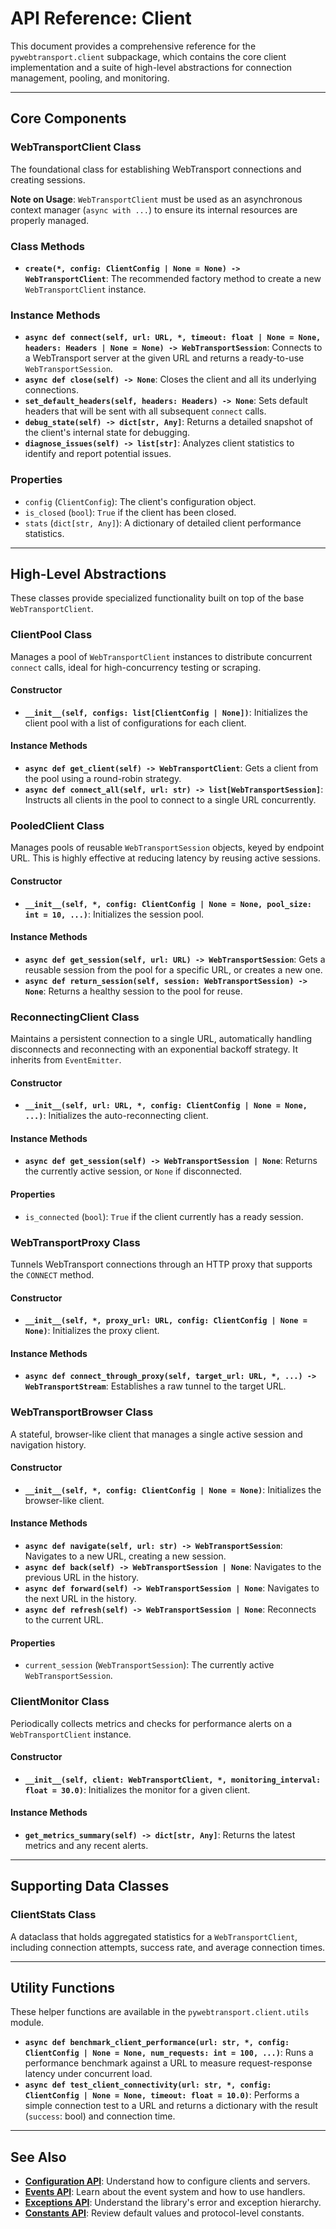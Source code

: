 # API Reference: Client

This document provides a comprehensive reference for the `pywebtransport.client` subpackage, which contains the core client implementation and a suite of high-level abstractions for connection management, pooling, and monitoring.

---

## Core Components

### WebTransportClient Class

The foundational class for establishing WebTransport connections and creating sessions.

**Note on Usage**: `WebTransportClient` must be used as an asynchronous context manager (`async with ...`) to ensure its internal resources are properly managed.

### Class Methods

- **`create(*, config: ClientConfig | None = None) -> WebTransportClient`**: The recommended factory method to create a new `WebTransportClient` instance.

### Instance Methods

- **`async def connect(self, url: URL, *, timeout: float | None = None, headers: Headers | None = None) -> WebTransportSession`**: Connects to a WebTransport server at the given URL and returns a ready-to-use `WebTransportSession`.
- **`async def close(self) -> None`**: Closes the client and all its underlying connections.
- **`set_default_headers(self, headers: Headers) -> None`**: Sets default headers that will be sent with all subsequent `connect` calls.
- **`debug_state(self) -> dict[str, Any]`**: Returns a detailed snapshot of the client's internal state for debugging.
- **`diagnose_issues(self) -> list[str]`**: Analyzes client statistics to identify and report potential issues.

### Properties

- `config` (`ClientConfig`): The client's configuration object.
- `is_closed` (`bool`): `True` if the client has been closed.
- `stats` (`dict[str, Any]`): A dictionary of detailed client performance statistics.

---

## High-Level Abstractions

These classes provide specialized functionality built on top of the base `WebTransportClient`.

### ClientPool Class

Manages a pool of `WebTransportClient` instances to distribute concurrent `connect` calls, ideal for high-concurrency testing or scraping.

#### Constructor

- **`__init__(self, configs: list[ClientConfig | None])`**: Initializes the client pool with a list of configurations for each client.

#### Instance Methods

- **`async def get_client(self) -> WebTransportClient`**: Gets a client from the pool using a round-robin strategy.
- **`async def connect_all(self, url: str) -> list[WebTransportSession]`**: Instructs all clients in the pool to connect to a single URL concurrently.

### PooledClient Class

Manages pools of reusable `WebTransportSession` objects, keyed by endpoint URL. This is highly effective at reducing latency by reusing active sessions.

#### Constructor

- **`__init__(self, *, config: ClientConfig | None = None, pool_size: int = 10, ...)`**: Initializes the session pool.

#### Instance Methods

- **`async def get_session(self, url: URL) -> WebTransportSession`**: Gets a reusable session from the pool for a specific URL, or creates a new one.
- **`async def return_session(self, session: WebTransportSession) -> None`**: Returns a healthy session to the pool for reuse.

### ReconnectingClient Class

Maintains a persistent connection to a single URL, automatically handling disconnects and reconnecting with an exponential backoff strategy. It inherits from `EventEmitter`.

#### Constructor

- **`__init__(self, url: URL, *, config: ClientConfig | None = None, ...)`**: Initializes the auto-reconnecting client.

#### Instance Methods

- **`async def get_session(self) -> WebTransportSession | None`**: Returns the currently active session, or `None` if disconnected.

#### Properties

- `is_connected` (`bool`): `True` if the client currently has a ready session.

### WebTransportProxy Class

Tunnels WebTransport connections through an HTTP proxy that supports the `CONNECT` method.

#### Constructor

- **`__init__(self, *, proxy_url: URL, config: ClientConfig | None = None)`**: Initializes the proxy client.

#### Instance Methods

- **`async def connect_through_proxy(self, target_url: URL, *, ...) -> WebTransportStream`**: Establishes a raw tunnel to the target URL.

### WebTransportBrowser Class

A stateful, browser-like client that manages a single active session and navigation history.

#### Constructor

- **`__init__(self, *, config: ClientConfig | None = None)`**: Initializes the browser-like client.

#### Instance Methods

- **`async def navigate(self, url: str) -> WebTransportSession`**: Navigates to a new URL, creating a new session.
- **`async def back(self) -> WebTransportSession | None`**: Navigates to the previous URL in the history.
- **`async def forward(self) -> WebTransportSession | None`**: Navigates to the next URL in the history.
- **`async def refresh(self) -> WebTransportSession | None`**: Reconnects to the current URL.

#### Properties

- `current_session` (`WebTransportSession`): The currently active `WebTransportSession`.

### ClientMonitor Class

Periodically collects metrics and checks for performance alerts on a `WebTransportClient` instance.

#### Constructor

- **`__init__(self, client: WebTransportClient, *, monitoring_interval: float = 30.0)`**: Initializes the monitor for a given client.

#### Instance Methods

- **`get_metrics_summary(self) -> dict[str, Any]`**: Returns the latest metrics and any recent alerts.

---

## Supporting Data Classes

### ClientStats Class

A dataclass that holds aggregated statistics for a `WebTransportClient`, including connection attempts, success rate, and average connection times.

---

## Utility Functions

These helper functions are available in the `pywebtransport.client.utils` module.

- **`async def benchmark_client_performance(url: str, *, config: ClientConfig | None = None, num_requests: int = 100, ...)`**: Runs a performance benchmark against a URL to measure request-response latency under concurrent load.
- **`async def test_client_connectivity(url: str, *, config: ClientConfig | None = None, timeout: float = 10.0)`**: Performs a simple connection test to a URL and returns a dictionary with the result (`success`: bool) and connection time.

---

## See Also

- **[Configuration API](config.md)**: Understand how to configure clients and servers.
- **[Events API](events.md)**: Learn about the event system and how to use handlers.
- **[Exceptions API](exceptions.md)**: Understand the library's error and exception hierarchy.
- **[Constants API](constants.md)**: Review default values and protocol-level constants.
